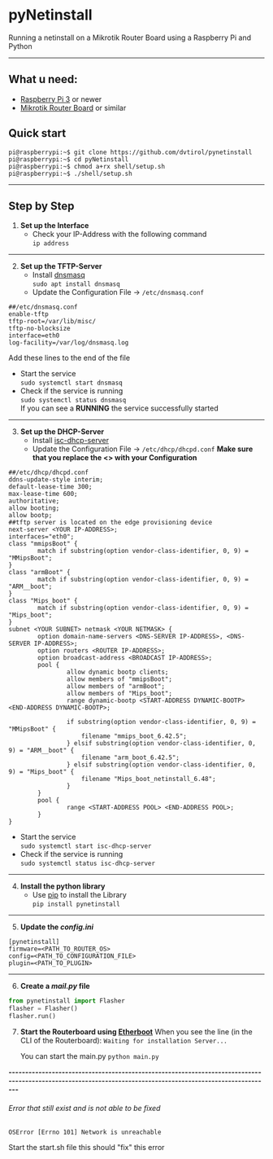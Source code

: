 pyNetinstall
===============

Running a netinstall on a Mikrotik Router Board using a Raspberry Pi and Python

-----------

## What u need:
* [Raspberry Pi 3](https://www.raspberrypi.com/products/) or newer
* [Mikrotik Router Board](https://www.mikrotik-store.eu/en/MikroTik-CA150) or similar

## Quick start
```shell
pi@raspberrypi:~$ git clone https://github.com/dvtirol/pynetinstall
pi@raspberrypi:~$ cd pyNetinstall
pi@raspberrypi:~$ chmod a+rx shell/setup.sh
pi@raspberrypi:~$ ./shell/setup.sh
```

------------

## Step by Step

1. **Set up the Interface**
   * Check your IP-Address with the following command\
   `ip address`
------------
2. **Set up the TFTP-Server**
   * Install [dnsmasq](https://wiki.archlinux.org/title/dnsmasq)\
   `sudo apt install dnsmasq`
   * Update the Configuration File -> `/etc/dnsmasq.conf`
```
##/etc/dnsmasq.conf
enable-tftp
tftp-root=/var/lib/misc/
tftp-no-blocksize
interface=eth0
log-facility=/var/log/dnsmasq.log
```
   Add these lines to the end of the file

   * Start the service\
   `sudo systemctl start dnsmasq`
   * Check if the service is running\
   `sudo systemctl status dnsmasq`\
   If you can see a **RUNNING** the service successfully started
------------
3. **Set up the DHCP-Server**
   * Install [isc-dhcp-server](https://www.isc.org/dhcp/)
   * Update the Configuration File -> `/etc/dhcp/dhcpd.conf`
    **Make sure that you replace the <> with your Configuration**
```
##/etc/dhcp/dhcpd.conf
ddns-update-style interim;
default-lease-time 300;
max-lease-time 600;
authoritative;
allow booting;
allow bootp;
##tftp server is located on the edge provisioning device
next-server <YOUR IP-ADDRESS>;
interfaces="eth0";
class "mmipsBoot" {
        match if substring(option vendor-class-identifier, 0, 9) = "MMipsBoot";
}
class "armBoot" {
        match if substring(option vendor-class-identifier, 0, 9) = "ARM__boot";
}
class "Mips_boot" {
        match if substring(option vendor-class-identifier, 0, 9) = "Mips_boot";
}
subnet <YOUR SUBNET> netmask <YOUR NETMASK> {
        option domain-name-servers <DNS-SERVER IP-ADDRESS>, <DNS-SERVER IP-ADDRESS>;
        option routers <ROUTER IP-ADDRESS>;
        option broadcast-address <BROADCAST IP-ADDRESS>;
        pool {
                allow dynamic bootp clients;
                allow members of "mmipsBoot";
                allow members of "armBoot";
                allow members of "Mips_boot";
                range dynamic-bootp <START-ADDRESS DYNAMIC-BOOTP> <END-ADDRESS DYNAMIC-BOOTP>;

                if substring(option vendor-class-identifier, 0, 9) = "MMipsBoot" {
                    filename "mmips_boot_6.42.5";
                } elsif substring(option vendor-class-identifier, 0, 9) = "ARM__boot" {
                    filename "arm_boot_6.42.5";
                } elsif substring(option vendor-class-identifier, 0, 9) = "Mips_boot" {
                    filename "Mips_boot_netinstall_6.48";
                }
        }
        pool {
                range <START-ADDRESS POOL> <END-ADDRESS POOL>;
        }
}
```
   
   * Start the service\
   `sudo systemctl start isc-dhcp-server`
   * Check if the service is running\
   `sudo systemctl status isc-dhcp-server`
------------
4. **Install the python library**
   * Use [pip](https://pypi.org/) to install the Library\
   `pip install pynetinstall`
------------
5. **Update the ___config.ini___**
```
[pynetinstall]
firmware=<PATH_TO_ROUTER_OS>
config=<PATH_TO_CONFIGURATION_FILE>
plugin=<PATH_TO_PLUGIN>
```
------------
6. **Create a ___mail.py___ file**
```python
from pynetinstall import Flasher
flasher = Flasher()
flasher.run()
```
7. **Start the Routerboard using [Etherboot](https://wiki.mikrotik.com/wiki/Manual:Etherboot)**
When you see the line (in the CLI of the Routerboard):
`Waiting for installation Server...`

	You can start the main.py
`python main.py`

**-----------------------------------------------------------------------------------------------------------------------------------------------------------**

###### Error that still exist and is not able to be fixed
	OSError [Errno 101] Network is unreachable
Start the start.sh file this should "fix" this error

